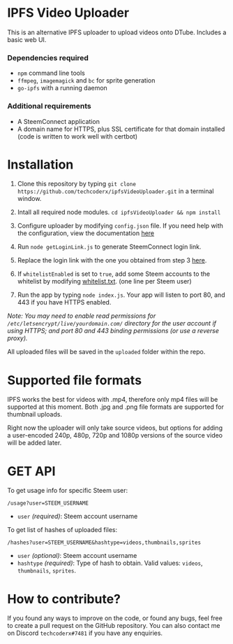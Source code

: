 # IPFS Video Uploader

This is an alternative IPFS uploader to upload videos onto DTube. Includes a basic web UI.

### Dependencies required

* `npm` command line tools
* `ffmpeg`, `imagemagick` and `bc` for sprite generation
* `go-ipfs` with a running daemon

### Additional requirements

* A SteemConnect application
* A domain name for HTTPS, plus SSL certificate for that domain installed (code is written to work well with certbot)

# Installation

1. Clone this repository by typing `git clone https://github.com/techcoderx/ipfsVideoUploader.git` in a terminal window.

2. Intall all required node modules. `cd ipfsVideoUploader && npm install`

3. Configure uploader by modifying `config.json` file. If you need help with the configuration, view the documentation [here](https://github.com/techcoderx/ipfsVideoUploader/blob/master/ConfigDocs.md)

4. Run `node getLoginLink.js` to generate SteemConnect login link.

5. Replace the login link with the one you obtained from step 3 [here](https://github.com/techcoderx/ipfsVideoUploader/blob/master/client/welcome.html#L7).

6. If `whitelistEnabled` is set to `true`, add some Steem accounts to the whitelist by modifying [whitelist.txt](https://github.com/techcoderx/ipfsVideoUploader/blob/master/whitelist.txt). (one line per Steem user)

7. Run the app by typing `node index.js`. Your app will listen to port 80, and 443 if you have HTTPS enabled.

*Note: You may need to enable read permissions for `/etc/letsencrypt/live/yourdomain.com/` directory for the user account if using HTTPS; and port 80 and 443 binding permissions (or use a reverse proxy).*

All uploaded files will be saved in the `uploaded` folder within the repo.

# Supported file formats

IPFS works the best for videos with .mp4, therefore only mp4 files will be supported at this moment. Both .jpg and .png file formats are supported for thumbnail uploads.

Right now the uploader will only take source videos, but options for adding a user-encoded 240p, 480p, 720p and 1080p versions of the source video will be added later.

# GET API

To get usage info for specific Steem user:
```
/usage?user=STEEM_USERNAME
```
* `user` *(required)*: Steem account username

To get list of hashes of uploaded files:
```
/hashes?user=STEEM_USERNAME&hashtype=videos,thumbnails,sprites
```

* `user` *(optional)*: Steem account username
* `hashtype` *(required)*: Type of hash to obtain. Valid values: `videos`, `thumbnails`, `sprites`.

# How to contribute?

If you found any ways to improve on the code, or found any bugs, feel free to create a pull request on the GitHub repository. You can also contact me on Discord `techcoderx#7481` if you have any enquiries.
